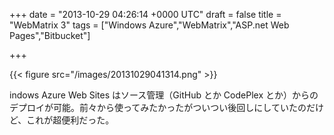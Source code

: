 
+++
date = "2013-10-29 04:26:14 +0000 UTC"
draft = false
title = "WebMatrix 3"
tags = ["Windows Azure","WebMatrix","ASP.net Web Pages","Bitbucket"]

+++


{{< figure src="/images/20131029041314.png"  >}}

indows Azure Web Sites はソース管理（GitHub とか CodePlex とか）からのデプロイが可能。前々から使ってみたかったがついつい後回しにしていたのだけど、これが超便利だった。


